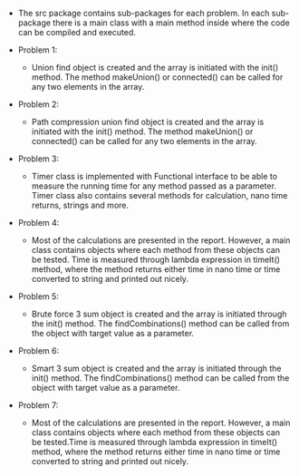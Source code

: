 - The src package contains sub-packages for each problem. In each sub-package there is a main class with a main method inside where 
the code can be compiled and executed.
- Problem 1:
  - Union find object is created and the array is initiated with the init() method. The method makeUnion() or connected() 
  can be called for any two elements in the array.
- Problem 2:
  - Path compression union find object is created and the array is initiated with the init() method. The method makeUnion() or connected()
    can be called for any two elements in the array.
- Problem 3:
  - Timer class is implemented with Functional interface to be able to measure the running time for any method passed as a parameter. 
  Timer class also contains several methods for calculation, nano time returns, strings and more.
- Problem 4:
    - Most of the calculations are presented in the report. However, a main class contains objects where each method from these objects can be tested. Time is measured through lambda expression in timeIt() method, where the method returns either time in nano time or time converted to string and printed out nicely.
- Problem 5:
  - Brute force 3 sum object is created and the array is initiated through the init() method. The findCombinations() method can be called from the object with target value as a parameter.
- Problem 6:
  -  Smart 3 sum object is created and the array is initiated through the init() method. The findCombinations() method can be called from the object with target value as a parameter.

- Problem 7:
  - Most of the calculations are presented in the report. However, a main class contains objects where each method from these objects can be tested.Time is measured through lambda expression in timeIt() method, where the method returns either time in nano time or time converted to string and printed out nicely.